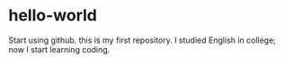 # hello-world
Start using github. this is my first repository.
I studied English in college; now I start learning coding.
